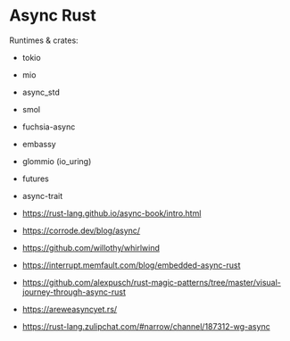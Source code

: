 # Async Rust

Runtimes & crates:

- tokio
- mio
- async_std
- smol
- fuchsia-async
- embassy
- glommio (io_uring)
- futures
- async-trait

- https://rust-lang.github.io/async-book/intro.html
- https://corrode.dev/blog/async/

- https://github.com/willothy/whirlwind
- https://interrupt.memfault.com/blog/embedded-async-rust
- https://github.com/alexpusch/rust-magic-patterns/tree/master/visual-journey-through-async-rust
- https://areweasyncyet.rs/

- https://rust-lang.zulipchat.com/#narrow/channel/187312-wg-async
